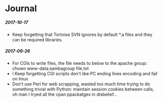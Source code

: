 Journal
=======

##### 2017-10-17

- Keep forgetting that Tortoise SVN ignores by default *.a files and they can be required libraries.

##### 2017-09-26

- For CGIs to write files, the file needs to below to the apache group: chown www-data:sambagroup file.txt
- I Keep forgetting CGI scripts don't like PC ending lines encoding and fail on linux
- Don't use Perl for web scrapping, wasted too much time trying to do something trivial with Python:
  maintain session cookies between calls, oh man I tryed all the cpan ppackatges in disbelief...
